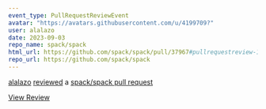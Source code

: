 ```yaml
---
event_type: PullRequestReviewEvent
avatar: "https://avatars.githubusercontent.com/u/4199709?"
user: alalazo
date: 2023-09-03
repo_name: spack/spack
html_url: https://github.com/spack/spack/pull/37967#pullrequestreview-1608457571
repo_url: https://github.com/spack/spack
---
```


<a href='https://github.com/alalazo' target='_blank'>alalazo</a> <a href='https://github.com/spack/spack/pull/37967#pullrequestreview-1608457571' target='_blank'>reviewed</a> a <a href='https://github.com/spack/spack/pull/37967' target='_blank'>spack/spack pull request</a>

<small></small>

<a href='https://github.com/spack/spack/pull/37967#pullrequestreview-1608457571' target='_blank'>View Review</a>